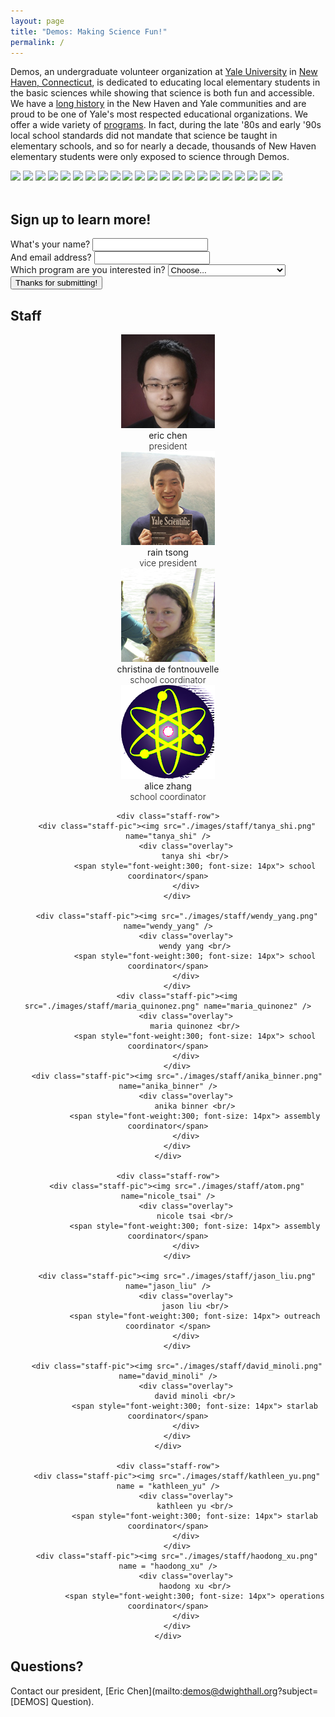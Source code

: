 ```yaml
---
layout: page
title: "Demos: Making Science Fun!"
permalink: /
---
```


<link rel="stylesheet" href="css/bootstrap.form.css">
<script src="//ajax.googleapis.com/ajax/libs/jquery/1/jquery.min.js"></script>
<script src="./js/jquery.cycle2.min.js"></script>
<link rel="stylesheet" type="text/css" href="./css/overlay.css" />

Demos, an undergraduate volunteer organization at [Yale University](http://www.yale.edu/) 
in [New Haven, Connecticut](http://www.cityofnewhaven.com/), is dedicated to educating local
elementary students in the basic sciences while showing that science is both fun
and accessible. We have a [long history](/demos/about/) in the New Haven and
Yale communities and are proud to be one of Yale's most respected educational
organizations.  We offer a wide variety of [programs](/demos/programs/). In
fact, during the late '80s and early '90s local school standards did not mandate
that science be taught in elementary schools, and so for nearly a decade,
thousands of New Haven elementary students were only exposed to science through
Demos.

<!--- Carousel slide of pictures -->
<div class="cycle-slideshow" data-cycle-random="true">
  <img src="./images/1.jpg">
  <img src="./images/2.jpg">
  <img src="./images/3.jpg">
  <img src="./images/4.jpg">
  <img src="./images/5.jpg">
  <img src="./images/6.jpg">
  <img src="./images/7.jpg">
  <img src="./images/8.jpg">
  <img src="./images/9.jpg">
  <img src="./images/10.jpg">
  <img src="./images/11.jpg">
  <img src="./images/12.jpg">
  <img src="./images/13.jpg">
  <img src="./images/14.jpg">
  <img src="./images/15.jpg">
  <img src="./images/16.jpg">
  <img src="./images/17.jpg">
  <img src="./images/18.jpg">
  <img src="./images/19.jpg">
  <img src="./images/20.jpg">
  <img src="./images/21.jpg">
  <img src="./images/22.jpg">
</div>

<br>

Sign up to learn more!
----------------------

<form action="//forms.brace.io/jason.liu@yale.edu" role="form" method="POST">
  <div class="form-group">
    <label for="name">What's your name?</label>
    <input type="text" name="name" class="form-control" required>
  </div>

  <div class="form-group">
    <label for="_replyto">And email address?</label>
    <input type="email" name="_replyto" class="form-control" required>
  </div>

  <div class="form-group">
    <label for="funding">Which program are you interested in?</label>
    <select name="program" class="form-control">
      <option value="">Choose...</option>
      <option>Weekly Classroom Program</option>
      <option>Assemblies</option>
      <option>StarLab</option>
    </select>
  </div>

  <div>
    <input type="hidden" name="_next" value="http://jasonkliu.github.io/demos/thanks/">
    <input type="submit" class="btn btn-lg" value="Thanks for submitting!">
  </div>
</form>

Staff
-----

<center>
<div class="section-team" id="section-team">
    <div class="staff-row">
        <div class="staff-pic"><img src="./images/staff/eric_chen.png" name="eric_chen" />
            <div class="overlay">
                eric chen <br/>
                <span style="font-weight:300; font-size: 14px"> president</span>
            </div>
        </div>
        <div class="staff-pic"><img src="./images/staff/rain_tsong.png" name="rain_tsong" />
            <div class="overlay">
                rain tsong <br/>
                <span style="font-weight:300; font-size: 14px"> vice president</span>
            </div>
        </div>
        <div class="staff-pic"><img src="./images/staff/christina_de_fontnouvelle.png" name="christina_de_fontnouvelle" />
            <div class="overlay">
                christina de fontnouvelle <br/>
                <span style="font-weight:300; font-size: 14px"> school coordinator</span>
            </div>
        </div>
        <div class="staff-pic"><img src="./images/staff/atom.png" name="alice_zhang" />
            <div class="overlay">
                alice zhang <br/>
                <span style="font-weight:300; font-size: 14px"> school coordinator</span>
            </div>
        </div>
    </div>

    <div class="staff-row">
        <div class="staff-pic"><img src="./images/staff/tanya_shi.png" name="tanya_shi" />
            <div class="overlay">
                tanya shi <br/>
                <span style="font-weight:300; font-size: 14px"> school coordinator</span>
            </div>
        </div>

        <div class="staff-pic"><img src="./images/staff/wendy_yang.png" name="wendy_yang" />
            <div class="overlay">
                wendy yang <br/>
                <span style="font-weight:300; font-size: 14px"> school coordinator</span>
            </div>
        </div>
        <div class="staff-pic"><img src="./images/staff/maria_quinonez.png" name="maria_quinonez" />
            <div class="overlay">
                maria quinonez <br/>
                <span style="font-weight:300; font-size: 14px"> school coordinator</span>
            </div>
        </div>
        <div class="staff-pic"><img src="./images/staff/anika_binner.png" name="anika_binner" />
            <div class="overlay">
                anika binner <br/>
                <span style="font-weight:300; font-size: 14px"> assembly coordinator</span>
            </div>
        </div>
    </div>

    <div class="staff-row">
        <div class="staff-pic"><img src="./images/staff/atom.png" name="nicole_tsai" />
            <div class="overlay">
                nicole tsai <br/>
                <span style="font-weight:300; font-size: 14px"> assembly coordinator</span>
            </div>
        </div>

        <div class="staff-pic"><img src="./images/staff/jason_liu.png" name="jason_liu" />
            <div class="overlay">
                jason liu <br/>
                <span style="font-weight:300; font-size: 14px"> outreach coordinator </span>
            </div>
        </div>

        <div class="staff-pic"><img src="./images/staff/david_minoli.png" name="david_minoli" />
            <div class="overlay">
                david minoli <br/>
                <span style="font-weight:300; font-size: 14px"> starlab coordinator</span>
            </div>
        </div>
    </div>

    <div class="staff-row">
        <div class="staff-pic"><img src="./images/staff/kathleen_yu.png" name = "kathleen_yu" />
            <div class="overlay">
                kathleen yu <br/>
                <span style="font-weight:300; font-size: 14px"> starlab coordinator</span>
            </div>
        </div>
        <div class="staff-pic"><img src="./images/staff/haodong_xu.png" name = "haodong_xu" />
            <div class="overlay">
                haodong xu <br/>
                <span style="font-weight:300; font-size: 14px"> operations coordinator</span>
            </div>
        </div>
    </div>
</div>
</center>

Questions?
----------
Contact our president, [Eric Chen](mailto:demos@dwighthall.org?subject=[DEMOS] Question).

